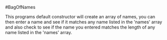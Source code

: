 #BagOfNames

This programs default constructor will create an array of names, you can then enter a name and see if it matches any name listed in the 'names' array and also check to see if the name you entered matches the length of any name listed in the 'names' array.
